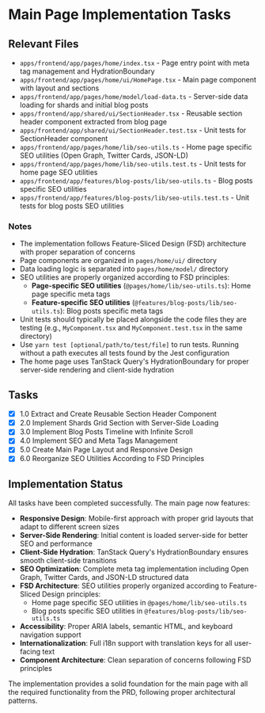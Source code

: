 # Main Page Implementation Tasks

## Relevant Files

- `apps/frontend/app/pages/home/index.tsx` - Page entry point with meta tag management and HydrationBoundary
- `apps/frontend/app/pages/home/ui/HomePage.tsx` - Main page component with layout and sections
- `apps/frontend/app/pages/home/model/load-data.ts` - Server-side data loading for shards and initial blog posts
- `apps/frontend/app/shared/ui/SectionHeader.tsx` - Reusable section header component extracted from blog page
- `apps/frontend/app/shared/ui/SectionHeader.test.tsx` - Unit tests for SectionHeader component
- `apps/frontend/app/pages/home/lib/seo-utils.ts` - Home page specific SEO utilities (Open Graph, Twitter Cards, JSON-LD)
- `apps/frontend/app/pages/home/lib/seo-utils.test.ts` - Unit tests for home page SEO utilities
- `apps/frontend/app/features/blog-posts/lib/seo-utils.ts` - Blog posts specific SEO utilities
- `apps/frontend/app/features/blog-posts/lib/seo-utils.test.ts` - Unit tests for blog posts SEO utilities

### Notes

- The implementation follows Feature-Sliced Design (FSD) architecture with proper separation of concerns
- Page components are organized in `pages/home/ui/` directory
- Data loading logic is separated into `pages/home/model/` directory
- SEO utilities are properly organized according to FSD principles:
  - **Page-specific SEO utilities** (`@pages/home/lib/seo-utils.ts`): Home page specific meta tags
  - **Feature-specific SEO utilities** (`@features/blog-posts/lib/seo-utils.ts`): Blog posts specific meta tags
- Unit tests should typically be placed alongside the code files they are testing (e.g., `MyComponent.tsx` and `MyComponent.test.tsx` in the same directory)
- Use `yarn test [optional/path/to/test/file]` to run tests. Running without a path executes all tests found by the Jest configuration
- The home page uses TanStack Query's HydrationBoundary for proper server-side rendering and client-side hydration

## Tasks

- [x] 1.0 Extract and Create Reusable Section Header Component
- [x] 2.0 Implement Shards Grid Section with Server-Side Loading
- [x] 3.0 Implement Blog Posts Timeline with Infinite Scroll
- [x] 4.0 Implement SEO and Meta Tags Management
- [x] 5.0 Create Main Page Layout and Responsive Design
- [x] 6.0 Reorganize SEO Utilities According to FSD Principles

## Implementation Status

All tasks have been completed successfully. The main page now features:

- **Responsive Design**: Mobile-first approach with proper grid layouts that adapt to different screen sizes
- **Server-Side Rendering**: Initial content is loaded server-side for better SEO and performance
- **Client-Side Hydration**: TanStack Query's HydrationBoundary ensures smooth client-side transitions
- **SEO Optimization**: Complete meta tag implementation including Open Graph, Twitter Cards, and JSON-LD structured data
- **FSD Architecture**: SEO utilities properly organized according to Feature-Sliced Design principles:
  - Home page specific SEO utilities in `@pages/home/lib/seo-utils.ts`
  - Blog posts specific SEO utilities in `@features/blog-posts/lib/seo-utils.ts`
- **Accessibility**: Proper ARIA labels, semantic HTML, and keyboard navigation support
- **Internationalization**: Full i18n support with translation keys for all user-facing text
- **Component Architecture**: Clean separation of concerns following FSD principles

The implementation provides a solid foundation for the main page with all the required functionality from the PRD, following proper architectural patterns.
